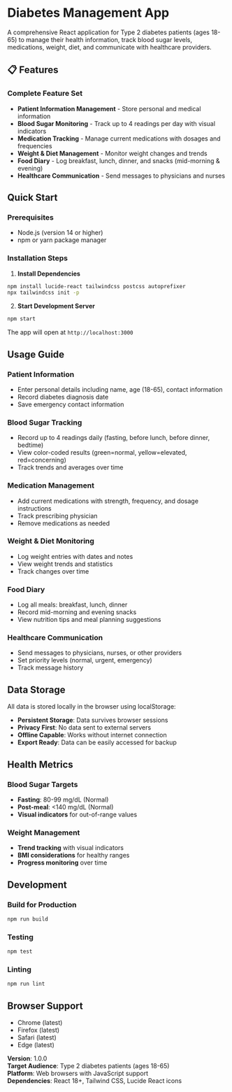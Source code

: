 # Diabetes Management App

A comprehensive React application for Type 2 diabetes patients (ages 18-65) to manage their health information, track blood sugar levels, medications, weight, diet, and communicate with healthcare providers.

## 📋 Features

### Complete Feature Set
- **Patient Information Management** - Store personal and medical information
- **Blood Sugar Monitoring** - Track up to 4 readings per day with visual indicators
- **Medication Tracking** - Manage current medications with dosages and frequencies
- **Weight & Diet Management** - Monitor weight changes and trends
- **Food Diary** - Log breakfast, lunch, dinner, and snacks (mid-morning & evening)
- **Healthcare Communication** - Send messages to physicians and nurses 

## Quick Start

### Prerequisites
- Node.js (version 14 or higher)
- npm or yarn package manager

### Installation Steps

1. **Install Dependencies**
```bash
npm install lucide-react tailwindcss postcss autoprefixer
npx tailwindcss init -p
```

2. **Start Development Server**
```bash
npm start
```

The app will open at `http://localhost:3000`

## Usage Guide

### Patient Information
- Enter personal details including name, age (18-65), contact information
- Record diabetes diagnosis date
- Save emergency contact information

### Blood Sugar Tracking
- Record up to 4 readings daily (fasting, before lunch, before dinner, bedtime)
- View color-coded results (green=normal, yellow=elevated, red=concerning)
- Track trends and averages over time

### Medication Management
- Add current medications with strength, frequency, and dosage instructions
- Track prescribing physician
- Remove medications as needed

### Weight & Diet Monitoring
- Log weight entries with dates and notes
- View weight trends and statistics
- Track changes over time

### Food Diary
- Log all meals: breakfast, lunch, dinner
- Record mid-morning and evening snacks
- View nutrition tips and meal planning suggestions

### Healthcare Communication
- Send messages to physicians, nurses, or other providers
- Set priority levels (normal, urgent, emergency)
- Track message history

## Data Storage

All data is stored locally in the browser using localStorage:
- **Persistent Storage**: Data survives browser sessions
- **Privacy First**: No data sent to external servers
- **Offline Capable**: Works without internet connection
- **Export Ready**: Data can be easily accessed for backup


## Health Metrics

### Blood Sugar Targets
- **Fasting**: 80-99 mg/dL (Normal)
- **Post-meal**: <140 mg/dL (Normal)
- **Visual indicators** for out-of-range values

### Weight Management
- **Trend tracking** with visual indicators
- **BMI considerations** for healthy ranges
- **Progress monitoring** over time

## Development

### Build for Production
```bash
npm run build
```

### Testing
```bash
npm test
```

### Linting
```bash
npm run lint
```

## Browser Support
- Chrome (latest)
- Firefox (latest)
- Safari (latest)
- Edge (latest)

**Version**: 1.0.0  
**Target Audience**: Type 2 diabetes patients (ages 18-65)  
**Platform**: Web browsers with JavaScript support  
**Dependencies**: React 18+, Tailwind CSS, Lucide React icons
<!-- 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 -->